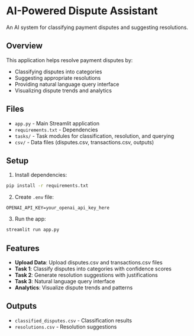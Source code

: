 # AI-Powered Dispute Assistant

An AI system for classifying payment disputes and suggesting resolutions.

## Overview

This application helps resolve payment disputes by:

- Classifying disputes into categories
- Suggesting appropriate resolutions
- Providing natural language query interface
- Visualizing dispute trends and analytics

## Files

- `app.py` - Main Streamlit application
- `requirements.txt` - Dependencies
- `tasks/` - Task modules for classification, resolution, and querying
- `csv/` - Data files (disputes.csv, transactions.csv, outputs)

## Setup

1. Install dependencies:

```bash
pip install -r requirements.txt
```

2. Create `.env` file:

```
OPENAI_API_KEY=your_openai_api_key_here
```

3. Run the app:

```bash
streamlit run app.py
```

## Features

- **Upload Data**: Upload disputes.csv and transactions.csv files
- **Task 1**: Classify disputes into categories with confidence scores
- **Task 2**: Generate resolution suggestions with justifications
- **Task 3**: Natural language query interface
- **Analytics**: Visualize dispute trends and patterns

## Outputs

- `classified_disputes.csv` - Classification results
- `resolutions.csv` - Resolution suggestions
